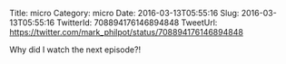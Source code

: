 Title: micro
Category: micro
Date: 2016-03-13T05:55:16
Slug: 2016-03-13T05:55:16
TwitterId: 708894176146894848
TweetUrl: https://twitter.com/mark_philpot/status/708894176146894848

Why did I watch the next episode?!